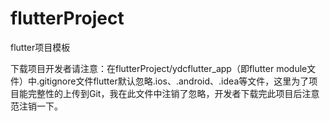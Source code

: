 # flutterProject
flutter项目模板

下载项目开发者请注意：在flutterProject/ydcflutter_app（即flutter module文件）中.gitignore文件flutter默认忽略.ios、.android、.idea等文件，这里为了项目能完整性的上传到Git，我在此文件中注销了忽略，开发者下载完此项目后注意范注销一下。
